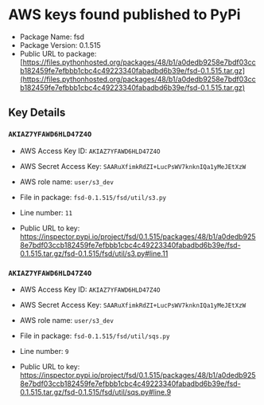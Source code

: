 # AWS keys found published to PyPi

* Package Name: fsd
* Package Version: 0.1.515
* Public URL to package: [https://files.pythonhosted.org/packages/48/b1/a0dedb9258e7bdf03ccb182459fe7efbbb1cbc4c49223340fabadbd6b39e/fsd-0.1.515.tar.gz](https://files.pythonhosted.org/packages/48/b1/a0dedb9258e7bdf03ccb182459fe7efbbb1cbc4c49223340fabadbd6b39e/fsd-0.1.515.tar.gz)

## Key Details

### `AKIAZ7YFAWD6HLD47Z4O`

* AWS Access Key ID: `AKIAZ7YFAWD6HLD47Z4O`
* AWS Secret Access Key: `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` 
* AWS role name: `user/s3_dev`
* File in package: `fsd-0.1.515/fsd/util/s3.py`
* Line number: `11`

* Public URL to key: https://inspector.pypi.io/project/fsd/0.1.515/packages/48/b1/a0dedb9258e7bdf03ccb182459fe7efbbb1cbc4c49223340fabadbd6b39e/fsd-0.1.515.tar.gz/fsd-0.1.515/fsd/util/s3.py#line.11



### `AKIAZ7YFAWD6HLD47Z4O`

* AWS Access Key ID: `AKIAZ7YFAWD6HLD47Z4O`
* AWS Secret Access Key: `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` 
* AWS role name: `user/s3_dev`
* File in package: `fsd-0.1.515/fsd/util/sqs.py`
* Line number: `9`

* Public URL to key: https://inspector.pypi.io/project/fsd/0.1.515/packages/48/b1/a0dedb9258e7bdf03ccb182459fe7efbbb1cbc4c49223340fabadbd6b39e/fsd-0.1.515.tar.gz/fsd-0.1.515/fsd/util/sqs.py#line.9


